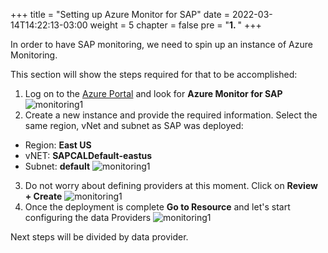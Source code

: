 +++
title = "Setting up Azure Monitor for SAP"
date = 2022-03-14T14:22:13-03:00
weight = 5
chapter = false
pre = "<b>1. </b>"
+++

In order to have SAP monitoring, we need to spin up an instance of Azure Monitoring. 

This section will show the steps required for that to be accomplished:

1. Log on to the [Azure Portal](https://portal.azure.com) and look for **Azure Monitor for SAP**
![monitoring1](/images/am01.png?height=450px) 
2. Create a new instance and provide the required information. Select the same region, vNet and subnet as SAP was deployed:
- Region: **East US** 
- vNET: **SAPCALDefault-eastus** 
- Subnet: **default** 
![monitoring1](/images/am02.png?height=450px) 
3. Do not worry about defining providers at this moment. Click on **Review + Create** 
![monitoring1](/images/am03.png?height=450px)
4. Once the deployment is complete **Go to Resource** and let's start configuring the data Providers 
![monitoring1](/images/am05.png?height=450px)

Next steps will be divided by data provider. 

